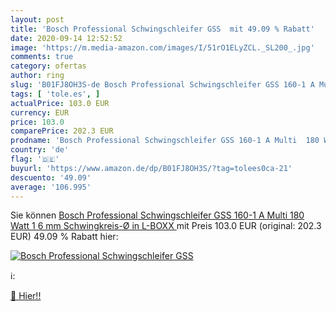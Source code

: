 ```yaml
---
layout: post
title: 'Bosch Professional Schwingschleifer GSS  mit 49.09 % Rabatt'
date: 2020-09-14 12:52:52
image: 'https://m.media-amazon.com/images/I/51rO1ELyZCL._SL200_.jpg'
comments: true
category: ofertas
author: ring
slug: 'B01FJ8OH3S-de Bosch Professional Schwingschleifer GSS 160-1 A Multi 180...'
tags: [ 'tole.es', ]
actualPrice: 103.0 EUR
currency: EUR
price: 103.0
comparePrice: 202.3 EUR
prodname: 'Bosch Professional Schwingschleifer GSS 160-1 A Multi  180 Watt  1 6 mm Schwingkreis-Ø  in L-BOXX '
country: 'de'
flag: '🇩🇪'
buyurl: 'https://www.amazon.de/dp/B01FJ8OH3S/?tag=tolees0ca-21'
descuento: '49.09'
average: '106.995'
---
```


Sie können [Bosch Professional Schwingschleifer GSS 160-1 A Multi  180 Watt  1 6 mm Schwingkreis-Ø  in L-BOXX ](https://www.amazon.de/dp/B01FJ8OH3S/?tag=tolees0ca-21) mit Preis 103.0 EUR (original: 202.3 EUR) 49.09 % Rabatt hier:

[![Bosch Professional Schwingschleifer GSS ](https://m.media-amazon.com/images/I/51rO1ELyZCL._SL200_.jpg)](https://www.amazon.de/dp/B01FJ8OH3S/?tag=tolees0ca-21)

ℹ️:


[🛒 Hier!!](https://www.amazon.de/dp/B01FJ8OH3S/?tag=tolees0ca-21)
